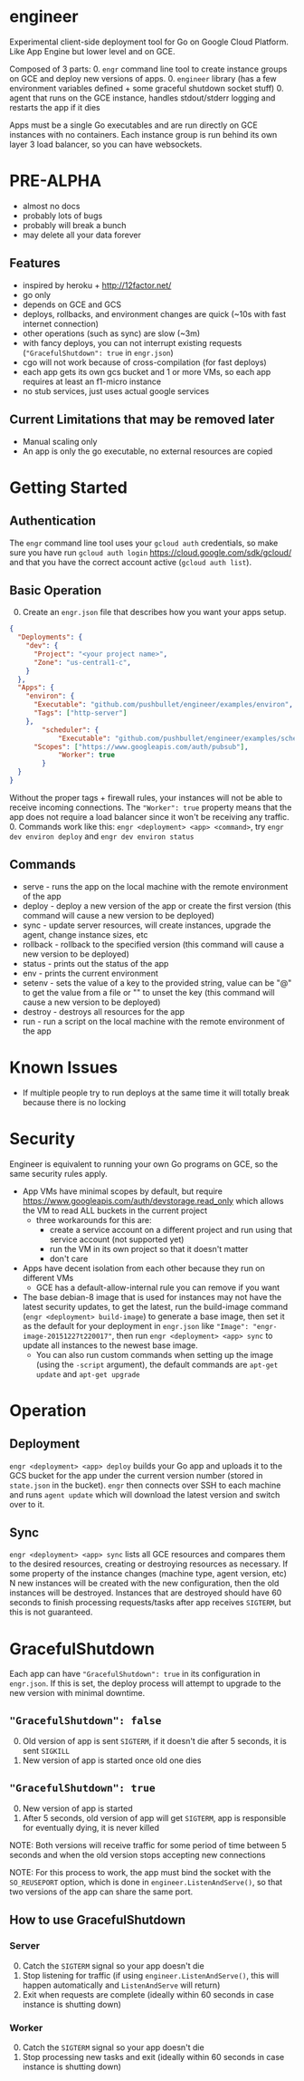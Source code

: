 # engineer

Experimental client-side deployment tool for Go on Google Cloud Platform.  Like App Engine but lower level and on GCE.

Composed of 3 parts:
0. `engr` command line tool to create instance groups on GCE and deploy new versions of apps.
0. `engineer` library (has a few environment variables defined + some graceful shutdown socket stuff)
0. agent that runs on the GCE instance, handles stdout/stderr logging and restarts the app if it dies

Apps must be a single Go executables and are run directly on GCE instances with no containers.  Each instance group is run behind its own layer 3 load balancer, so you can have websockets.

# PRE-ALPHA
* almost no docs
* probably lots of bugs
* probably will break a bunch
* may delete all your data forever

## Features
* inspired by heroku + http://12factor.net/
* go only
* depends on GCE and GCS
* deploys, rollbacks, and environment changes are quick (~10s with fast internet connection)
* other operations (such as sync) are slow (~3m)
* with fancy deploys, you can not interrupt existing requests (`"GracefulShutdown": true` in `engr.json`)
* cgo will not work because of cross-compilation (for fast deploys)
* each app gets its own gcs bucket and 1 or more VMs, so each app requires at least an f1-micro instance
* no stub services, just uses actual google services

## Current Limitations that may be removed later
* Manual scaling only
* An app is only the go executable, no external resources are copied

# Getting Started
## Authentication
The `engr` command line tool uses your `gcloud auth` credentials, so make sure you have run `gcloud auth login` https://cloud.google.com/sdk/gcloud/ and that you have the correct account active (`gcloud auth list`).

## Basic Operation
0. Create an `engr.json` file that describes how you want your apps setup.
```json
{
  "Deployments": {
    "dev": {
      "Project": "<your project name>",
      "Zone": "us-central1-c",
    }
  },
  "Apps": {
    "environ": {
      "Executable": "github.com/pushbullet/engineer/examples/environ",
      "Tags": ["http-server"]
    },
		"scheduler": {
			"Executable": "github.com/pushbullet/engineer/examples/scheduler",
      "Scopes": ["https://www.googleapis.com/auth/pubsub"],
			"Worker": true
		}
  }
}
```
Without the proper tags + firewall rules, your instances will not be able to receive incoming connections. The `"Worker": true` property means that the app does not require a load balancer since it won't be receiving any traffic.
0. Commands work like this: `engr <deployment> <app> <command>`, try `engr dev environ deploy` and `engr dev environ status`

## Commands
* serve - runs the app on the local machine with the remote environment of the app
* deploy - deploy a new version of the app or create the first version (this command will cause a new version to be deployed)
* sync - update server resources, will create instances, upgrade the agent, change instance sizes, etc
* rollback <version> - rollback to the specified version (this command will cause a new version to be deployed)
* status - prints out the status of the app
* env - prints the current environment
* setenv <key> <value> - sets the value of a key to the provided string, value can be "@<filename>" to get the value from a file or "" to unset the key (this command will cause a new version to be deployed)
* destroy - destroys all resources for the app
* run - run a script on the local machine with the remote environment of the app

# Known Issues
* If multiple people try to run deploys at the same time it will totally break because there is no locking

# Security
Engineer is equivalent to running your own Go programs on GCE, so the same security rules apply.

* App VMs have minimal scopes by default, but require https://www.googleapis.com/auth/devstorage.read_only which allows the VM to read ALL buckets in the current project
  * three workarounds for this are:
    * create a service account on a different project and run using that service account (not supported yet)
    * run the VM in its own project so that it doesn't matter
    * don't care
* Apps have decent isolation from each other because they run on different VMs
  * GCE has a default-allow-internal rule you can remove if you want
* The base debian-8 image that is used for instances may not have the latest security updates, to get the latest, run the build-image command (`engr <deployment> build-image`) to generate a base image, then set it as the default for your deployment in `engr.json` like `"Image": "engr-image-20151227t220017"`, then run `engr <deployment> <app> sync` to update all instances to the newest base image.
  * You can also run custom commands when setting up the image (using the `-script` argument), the default commands are `apt-get update` and `apt-get upgrade`

# Operation
## Deployment
`engr <deployment> <app> deploy` builds your Go app and uploads it to the GCS bucket for the app under the current version number (stored in `state.json` in the bucket). `engr` then connects over SSH to each machine and runs `agent update` which will download the latest version and switch over to it.

## Sync
`engr <deployment> <app> sync` lists all GCE resources and compares them to the desired resources, creating or destroying resources as necessary.  If some property of the instance changes (machine type, agent version, etc) N new instances will be created with the new configuration, then the old instances will be destroyed.  Instances that are destroyed should have 60 seconds to finish processing requests/tasks after app receives `SIGTERM`, but this is not guaranteed.

# GracefulShutdown
Each app can have `"GracefulShutdown": true` in its configuration in `engr.json`.  If this is set, the deploy process will attempt to upgrade to the new version with minimal downtime.

## `"GracefulShutdown": false`
0. Old version of app is sent `SIGTERM`, if it doesn't die after 5 seconds, it is sent `SIGKILL`
0. New version of app is started once old one dies

## `"GracefulShutdown": true`
0. New version of app is started
0. After 5 seconds, old version of app will get `SIGTERM`, app is responsible for eventually dying, it is never killed

NOTE: Both versions will receive traffic for some period of time between 5 seconds and when the old version stops accepting new connections

NOTE: For this process to work, the app must bind the socket with the `SO_REUSEPORT` option, which is done in `engineer.ListenAndServe()`, so that two versions of the app can share the same port.

## How to use GracefulShutdown

### Server
0. Catch the `SIGTERM` signal so your app doesn't die
0. Stop listening for traffic (if using `engineer.ListenAndServe()`, this will happen automatically and `ListenAndServe` will return)
0. Exit when requests are complete (ideally within 60 seconds in case instance is shutting down)

### Worker
0. Catch the `SIGTERM` signal so your app doesn't die
0. Stop processing new tasks and exit (ideally within 60 seconds in case instance is shutting down)
